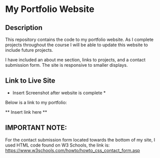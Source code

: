 # My Portfolio Website

## Description
This repository contains the code to my portfolio website. As I complete projects throughout the course I will be able to update this website to include future projects. 

I have included an about me section, links to projects, and a contact submission form. The site is responsive to smaller displays.

## Link to Live Site

* Insert Screenshot after website is complete *

Below is a link to my portfolio:

** Insert link here **

## IMPORTANT NOTE:

For the contact submission form located towards the bottom of my site, I used HTML code found on W3 Schools, the link is: https://www.w3schools.com/howto/howto_css_contact_form.asp
